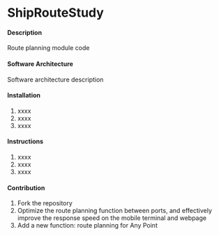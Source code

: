 # ShipRouteStudy

#### Description
Route planning module code

#### Software Architecture
Software architecture description

#### Installation

1. xxxx
2. xxxx
3. xxxx

#### Instructions

1. xxxx
2. xxxx
3. xxxx

#### Contribution

1. Fork the repository
2. Optimize the route planning function between ports, and effectively improve the response speed on the mobile terminal and webpage
3. Add a new function: route planning for Any Point

